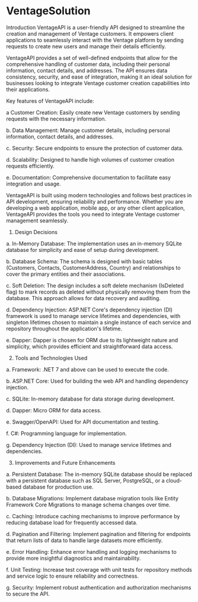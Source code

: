 # VentageSolution

Introduction
VentageAPI is a user-friendly API designed to streamline the creation and management of Ventage customers. It empowers client applications to seamlessly interact with the Ventage platform by sending requests to create new users and manage their details efficiently.

VentageAPI provides a set of well-defined endpoints that allow for the comprehensive handling of customer data, including their personal information, contact details, and addresses. The API ensures data consistency, security, and ease of integration, making it an ideal solution for businesses looking to integrate Ventage customer creation capabilities into their applications.

Key features of VentageAPI include:

a Customer Creation: Easily create new Ventage customers by sending requests with the necessary information.

b. Data Management: Manage customer details, including personal information, contact details, and addresses.

c. Security: Secure endpoints to ensure the protection of customer data.

d. Scalability: Designed to handle high volumes of customer creation requests efficiently.

e. Documentation: Comprehensive documentation to facilitate easy integration and usage.

VentageAPI is built using modern technologies and follows best practices in API development, ensuring reliability and performance. Whether you are developing a web application, mobile app, or any other client application, VentageAPI provides the tools you need to integrate Ventage customer management seamlessly.

1. Design Decisions

a. In-Memory Database: The implementation uses an in-memory SQLite database for simplicity and ease of setup during development.

b. Database Schema: The schema is designed with basic tables (Customers, Contacts, CustomerAddress, Country) and relationships to cover the primary entities and their associations.


c. Soft Deletion: The design includes a soft delete mechanism (IsDeleted flag) to mark records as deleted without physically removing them from the database. This approach allows for data recovery and auditing.

d. Dependency Injection: ASP.NET Core's dependency injection (DI) framework is used to manage service lifetimes and dependencies, with singleton lifetimes chosen to maintain a single instance of each service and repository throughout the application's lifetime.

e. Dapper: Dapper is chosen for ORM due to its lightweight nature and simplicity, which provides efficient and straightforward data access.


2. Tools and Technologies Used
   
a. Framework: .NET 7 and above can be used to execute the code.

b. ASP.NET Core: Used for building the web API and handling dependency injection.

c. SQLite: In-memory database for data storage during development.

d. Dapper: Micro ORM for data access.

e. Swagger/OpenAPI: Used for API documentation and testing.

f. C#: Programming language for implementation.

g. Dependency Injection (DI): Used to manage service lifetimes and dependencies.


3. Improvements and Future Enhancements
   
a. Persistent Database: The in-memory SQLite database should be replaced with a persistent database such as SQL Server, PostgreSQL, or a cloud-based database for production use.

b. Database Migrations: Implement database migration tools like Entity Framework Core Migrations to manage schema changes over time.

c. Caching: Introduce caching mechanisms to improve performance by reducing database load for frequently accessed data.

d. Pagination and Filtering: Implement pagination and filtering for endpoints that return lists of data to handle large datasets more efficiently.

e. Error Handling: Enhance error handling and logging mechanisms to provide more insightful diagnostics and maintainability.

f. Unit Testing: Increase test coverage with unit tests for repository methods and service logic to ensure reliability and correctness.

g. Security: Implement robust authentication and authorization mechanisms to secure the API.




